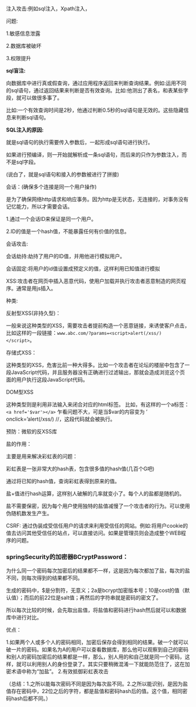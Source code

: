 注入攻击:例如sql注入，Xpath注入，

问题:

1.敏感信息泄露

2.数据库被破坏

3.权限提升

**sql盲注:**

向数据库中进行真或假查询，通过应用程序返回来判断查询结果。例如:运用不同的sql语句，通过返回结果来判断是否有效查询。比如:他测出了表名，和表某些字段，就可以做很多事了。

比如:一个有效查询时间是2秒，他通过判断0.5秒的sql语句是无效的。这些隐藏信息来判断sql语句。

**SQL注入的原因:**

就是sql语句的执行需要传入参数后，一起形成sql语句进行执行。

如果进行预编译，则一开始就解析成一条sql语句，而后来的只作为参数注入，而不是sql字段。

(说白了，就是sql语句和接入的参数被进行了拼接)

会话：(确保多个连接是同一个用户操作)

是为了确保网络http请求和响应事务。因为http是无状态，无连接的，对事务没有记忆能力，所以才需要会话。

1.通过一个会话ID来保证是同一个用户。

2.ID的值是一个hash值，不能暴露任何有价值的信息。

会话攻击:

会话劫持:劫持了用户的ID值，并用他进行模拟用户。

会话固定:将用户的id值设置成预定义的值，这样利用已知值进行模拟



XSS:攻击者在网页中插入恶意代码，使用户加载并执行攻击者恶意制造的网页程序。通常是用js插入。

种类:

反射型XSS(非持久型)：

一般来说这种类型的XSS，需要攻击者提前构造一个恶意链接，来诱使客户点击，比如这样的一段链接：`www.abc.com/?params=<script>alert(/xss/)</script>`。 

存储式XSS：

这种类型的XSS，危害比前一种大得多。比如一个攻击者在论坛的楼层中包含了一段JavaScript代码，并且服务器没有正确进行过滤输出，那就会造成浏览这个页面的用户执行这段JavaScript代码。 

DOM型XSS

这种类型则是利用非法输入来闭合对应的html标签。 
比如，有这样的一个a标签：`<a href='$var'></a>` 
乍看问题不大，可是当$var的内容变为 ’ οnclick=’alert(/xss/) //，这段代码就会被执行。

预防：微软的反XSS库



盐的作用：

主要是用来解决彩虹表的问题：

彩虹表是一张非常大的hash表，包含很多值的hash值(几百个G吧)

通过将已知的hash值，查询彩虹表得到原来的值。

盐+值进行hash运算，这样别人破解的几率就变小了。每个人的盐都是随机的。

盐不需要保密，因为每个用户使用独特的盐值减慢了一个攻击者的行为。可以使用伪随机数发生产生。



CSRF: 通过伪装成受信任用户的请求来利用受信任的网站。例如:将用户cookie的值去访问其他受信任的站点，可以直接访问。如果是管理员则会造成整个WEB程序的问题。



### springSecurity的加密器BCryptPassword：

为什么同一个密码每次加密后的结果都不一样，这是因为每次都加了盐，每次的盐不同，则每次得到的结果都不同。

生成的密码中，$是分割符，无意义；2a是bcrypt加密版本号；10是cost的值（默认值）；而后的前22位是salt值；再然后的字符串就是密码的密文了。

所以每次比较的时候，会先取出盐值，将盐值和密码进行hash然后就可以和数据库中进行对比。

优点：

1.如果两个人或多个人的密码相同，加密后保存会得到相同的结果。破一个就可以破一片的密码。如果名为A的用户可以查看数据库，那么他可以观察到自己的密码和别人的密码加密后的结果都是一样，那么，别人用的和自己就是同一个密码，这样，就可以利用别人的身份登录了。其实只要稍微混淆一下就能防范住了，这在加密术语中称为“加盐”。
2.有效抵御彩虹表攻击

（总结：1.之所以能每次密码不同是因为每次盐不同。2.之所以能识别，是因为盐值存在密码中，22位之后的字符，都是盐值和密码hash后的值。这个值，相同密码hash后都不同。）